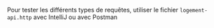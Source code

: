 Pour tester les différents types de requêtes, utiliser le fichier ``logement-api.http`` avec IntelliJ ou avec Postman
